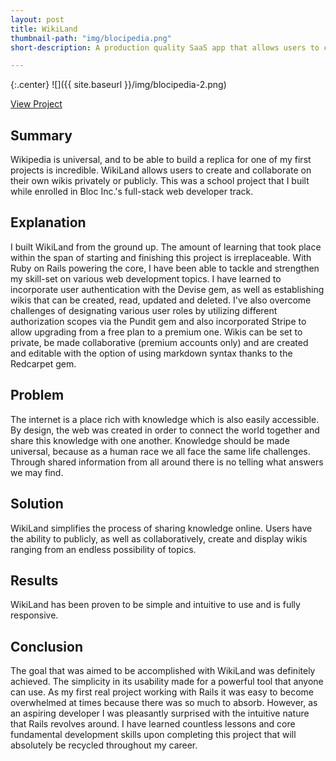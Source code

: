 ```yaml
---
layout: post
title: WikiLand
thumbnail-path: "img/blocipedia.png"
short-description: A production quality SaaS app that allows users to create their own wikis.

---
```


{:.center}
![]({{ site.baseurl }}/img/blocipedia-2.png)

<div class="text-center cl-effect-1">
  <a href="https://jason-quaccia-blocipedia.herokuapp.com" class="page-link">View Project</a>
</div>

## Summary

Wikipedia is universal, and to be able to build a replica for one of my first projects is incredible.  WikiLand allows users to create and collaborate on their own wikis privately or publicly.  This was a school project that I built while enrolled in Bloc Inc.'s full-stack web developer track.

## Explanation

I built WikiLand from the ground up.  The amount of learning that took place within the span of starting and finishing this project is irreplaceable.  With Ruby on Rails powering the core, I have been able to tackle and strengthen my skill-set on various web development topics.  I have learned to incorporate user authentication with the Devise gem, as well as establishing wikis that can be created, read, updated and deleted.  I've also overcome challenges of designating various user roles by utilizing different authorization scopes via the Pundit gem and also incorporated Stripe to allow upgrading from a free plan to a premium one.  Wikis can be set to private, be made collaborative (premium accounts only) and are created and editable with the option of using markdown syntax thanks to the Redcarpet gem.  

## Problem

The internet is a place rich with knowledge which is also easily accessible.  By design, the web was created in order to connect the world together and share this knowledge with one another.  Knowledge should be made universal, because as a human race we all face the same life challenges.  Through shared information from all around there is no telling what answers we may find.

## Solution

WikiLand simplifies the process of sharing knowledge online.  Users have the ability to publicly, as well as collaboratively, create and display wikis ranging from an endless possibility of topics.

## Results

WikiLand has been proven to be simple and intuitive to use and is fully responsive.

## Conclusion

The goal that was aimed to be accomplished with WikiLand was definitely achieved.  The simplicity in its usability made for a powerful tool that anyone can use.  As my first real project working with Rails it was easy to become overwhelmed at times because there was so much to absorb.  However, as an aspiring developer I was pleasantly surprised with the intuitive nature that Rails revolves around.  I have learned countless lessons and core fundamental development skills upon completing this project that will absolutely be recycled throughout my career. 